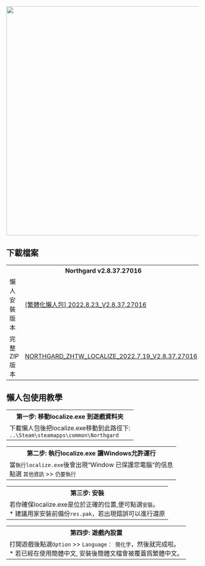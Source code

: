 <dl>
<img src="https://kylema.mynetgear.com/gorillakelvin/image/other/desc0.png" width="600">
</dl>

## 下載檔案
<dl>
<table>
  <tr>
    <th colspan="3">Northgard v2.8.37.27016</th>
  </tr>
  <tr>
    <td>懶人安裝版本</td>
    <td><a href="https://github.com/gorillakelvin/Northgard_ZH-TW/raw/master/localize.exe">[繁體化懶人包] 2022.8.23_V2.8.37.27016</a></td>
  </tr>
  <tr>
    <td>完整ZIP版本</td>
    <td><a href="https://github.com/gorillakelvin/Northgard_ZH-TW/archive/master.zip">NORTHGARD_ZHTW_LOCALIZE_2022.7.19_V2.8.37.27016</a></td>
  </tr>
</table>
</dl>

## 懶人包使用教學
<dl>
<table>
 <tr>
  <th>第一步: 移動localize.exe 到遊戲資料夾</th>
 <tr>
  <td>下載懶人包後把localize.exe移動到此路徑下:<br><code>..\Steam\steamapps\common\Northgard</code>
  </td>
 </tr>
</dl>

<dl>
<table>
 <tr>
  <th>第二步: 執行localize.exe 讓Windows允許運行</th>
 <tr>
  <td>當<code>執行localize.exe</code>後會出現“Window 已保護您電腦“的信息<br>
  點選 <code>其他資訊</code> >> <code>仍要執行</code> 
  </td>
 </tr>
</dl>

<dl>
<table>
 <tr>
  <th>第三步: 安裝</th>
 <tr>
  <td>若你確保localize.exe是位於正確的位置,便可點選<code>安裝</code>。 <br>
  * 建議用家安裝前備份<code>res.pak</code>，若出現錯誤可以進行還原
  </td>
 </tr>
</dl>

<dl>
<table>
 <tr>
  <th>第四步: 遊戲內設置</th>
 <tr>
  <td>打開遊戲後點選<code>Option</code> >> <code>Language： 簡化字</code>，然後就完成啦。 <br>
  * 若已經在使用簡體中文, 安裝後簡體文檔會被覆蓋爲繁體中文。
  </td>
 </tr>
</dl>

